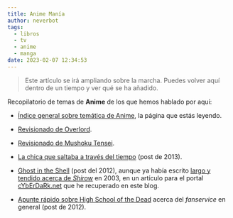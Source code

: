 ```yaml
---
title: Anime Manía
author: neverbot
tags:
  - libros
  - tv
  - anime
  - manga
date: 2023-02-07 12:34:53
---
```


> Este artículo se irá ampliando sobre la marcha. Puedes volver aquí dentro de un tiempo y ver qué se ha añadido.

Recopilatorio de temas de **Anime** de los que hemos hablado por aquí:

- [Índice general sobre temática de Anime](/anime-mania/), la página que estás leyendo.

- [Revisionado de Overlord](/todo-sobre-overlord/).

- [Revisionado de Mushoku Tensei](/mushoku-tensei-vago-y-maleante/).

- [La chica que saltaba a través del tiempo](/la-chica-que-saltaba-a-traves-del-tiempo/) (post de 2013).

- [Ghost in the Shell](/ghost-in-the-shell/) (post del 2012), aunque ya había escrito [largo y tendido acerca de *Shirow*](/la-ciencia-ficcion-segun-masamune-shirow/) en 2003, en un artículo para el portal [cYbErDaRk.net](http://www.cyberdark.net/portada.php?edi=6&cod=126) que he recuperado en este blog.

- [Apunte rápido sobre High School of the Dead](del-fanservice-como-nueva-cultura-pop/) acerca del *fanservice* en general (post de 2012).

  
